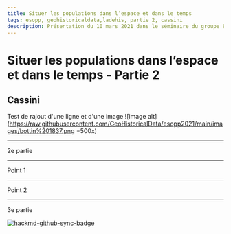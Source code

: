 ```yaml
---
title: Situer les populations dans l’espace et dans le temps
tags: esopp, geohistoricaldata,ladehis, partie 2, cassini
description: Présentation du 10 mars 2021 dans le séminaire du groupe ESOPP
---
```


# Situer les populations dans l’espace et dans le temps - Partie 2

## Cassini

Test de rajout d'une ligne et d'une image
![image alt](https://raw.githubusercontent.com/GeoHistoricalData/esopp2021/main/images/bottin%201837.png =500x)


---

2e partie

----

Point 1

----

Point 2

---

3e partie

[![hackmd-github-sync-badge](https://hackmd.io/k5x0vZDWQ7q8rwYRzrKj0Q/badge)](https://hackmd.io/k5x0vZDWQ7q8rwYRzrKj0Q)
